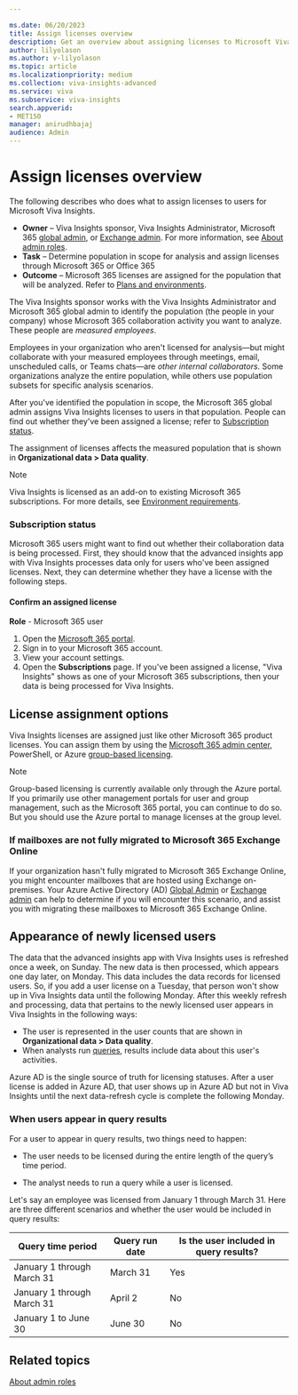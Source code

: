 ```yaml
---

ms.date: 06/20/2023
title: Assign licenses overview
description: Get an overview about assigning licenses to Microsoft Viva Insights users 
author: lilyolason
ms.author: v-lilyolason
ms.topic: article
ms.localizationpriority: medium 
ms.collection: viva-insights-advanced 
ms.service: viva 
ms.subservice: viva-insights 
search.appverid: 
- MET150 
manager: anirudhbajaj
audience: Admin
---
```


# Assign licenses overview

The following describes who does what to assign licenses to users for Microsoft Viva Insights.

* **Owner** – Viva Insights sponsor, Viva Insights Administrator, Microsoft 365 [global admin](/microsoft-365/admin/add-users/about-admin-roles), or [Exchange admin](/azure/active-directory/roles/permissions-reference#exchange-administrator). For more information, see [About admin roles](/microsoft-365/admin/add-users/about-admin-roles?view=o365-worldwide&preserve-view=true).
* **Task** – Determine population in scope for analysis and assign licenses through Microsoft 365 or Office 365
* **Outcome** – Microsoft 365 licenses are assigned for the population that will be analyzed. Refer to [Plans and environments](/viva/insights/personal/overview/plans-environments#additional-features).

The Viva Insights sponsor works with the Viva Insights Administrator and Microsoft 365 global admin to identify the population (the people in your company) whose Microsoft 365 collaboration activity you want to analyze. These people are *measured employees*.

Employees in your organization who aren't licensed for analysis—but might collaborate with your measured employees through meetings, email, unscheduled calls, or Teams chats—are *other internal collaborators*. Some organizations analyze the entire population, while others use population subsets for specific analysis scenarios.

After you've identified the population in scope, the Microsoft 365 global admin assigns Viva Insights licenses to users in that population. People can find out whether they've been assigned a license; refer to [Subscription status](#subscription-status).

The assignment of licenses affects the measured population that is shown in **Organizational data > Data quality**.

>[!Note]
>Viva Insights is licensed as an add-on to existing Microsoft 365 subscriptions. For more details, see [Environment requirements](/viva/insights/Setup/Environment-Requirements?toc=/viva/insights/advanced/toc.json&bc=/viva/insights/breadcrumb/toc.json).

### Subscription status

Microsoft 365 users might want to find out whether their collaboration data is being processed. First, they should know that the advanced insights app with Viva Insights processes data only for users who've been assigned licenses. Next, they can determine whether they have a license with the following steps.

#### Confirm an assigned license

**Role** - Microsoft 365 user

1. Open the [Microsoft 365 portal](https://portal.office.com).
2. Sign in to your Microsoft 365 account.
3. View your account settings.
4. Open the **Subscriptions** page. If you've been assigned a license, "Viva Insights" shows as one of your Microsoft 365 subscriptions, then your data is being processed for Viva Insights.

## License assignment options

Viva Insights licenses are assigned just like other Microsoft 365 product licenses. You can assign them by using the [Microsoft 365 admin center​](/microsoft-365/admin/add-users/add-users), PowerShell, or Azure [group-based licensing](/azure/active-directory/enterprise-users/licensing-groups-assign).

>[!Note]
>Group-based licensing is currently available only through the Azure portal. If you primarily use other management portals for user and group management, such as the Microsoft 365 portal, you can continue to do so. But you should use the Azure portal to manage licenses at the group level.

### If mailboxes are not fully migrated to Microsoft 365 Exchange Online

If your organization hasn't fully migrated to Microsoft 365 Exchange Online, you might encounter mailboxes that are hosted using Exchange on-premises. Your Azure Active Directory (AD) [Global Admin](/azure/active-directory/roles/permissions-reference#global-administrator) or [Exchange admin](/azure/active-directory/roles/permissions-reference#exchange-administrator) can help to determine if you will encounter this scenario, and assist you with migrating these mailboxes to Microsoft 365 Exchange Online. 

## Appearance of newly licensed users

The data that the advanced insights app with Viva Insights uses is refreshed once a week, on Sunday. The new data is then processed, which appears one day later, on Monday. This data includes the data records for licensed users. So, if you add a user license on a Tuesday, that person won't show up in Viva Insights data until the following Monday. After this weekly refresh and processing, data that pertains to the newly licensed user appears in Viva Insights in the following ways:

* The user is represented in the user counts that are shown in **Organizational data > Data quality**.
* When analysts run [queries](../analyst/person-query.md), results include data about this user's activities.

Azure AD is the single source of truth for licensing statuses. After a user license is added in Azure AD, that user shows up in Azure AD but not in Viva Insights until the next data-refresh cycle is complete the following Monday.

### When users appear in query results

For a user to appear in query results, two things need to happen:

* The user needs to be licensed during the entire length of the query’s time period.

* The analyst needs to run a query while a user is licensed.

Let's say an employee was licensed from January 1 through March 31. Here are three different scenarios and whether the user would be included in query results:

|Query time period| Query run date| Is the user included in query results?|
|-----------------|-------------|-----|
|January 1 through March 31|March 31 |Yes |
|January 1 through March 31|April 2|No|
|January 1 to June 30|June 30|No |

## Related topics

[About admin roles](/microsoft-365/admin/add-users/about-admin-roles)

